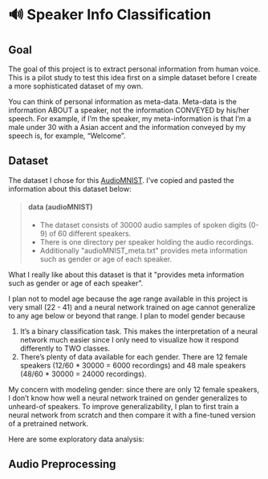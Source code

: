 # 🔊 Speaker Info Classification

## Goal

The goal of this project is to extract personal information from human voice. This is a pilot study to test this idea first on a simple dataset before I create a more sophisticated dataset of my own. 

You can think of personal information as meta-data. Meta-data is the information ABOUT a speaker, not the information CONVEYED by his/her speech. For example, if I’m the speaker, my meta-information is that I’m a male under 30 with a Asian accent and the information conveyed by my speech is, for example, “Welcome”.

## Dataset

The dataset I chose for this [AudioMNIST](https://github.com/soerenab/AudioMNIST). I’ve copied and pasted the information about this dataset below:

> #### data (audioMNIST)
>
> - The dataset consists of 30000 audio samples of spoken digits (0-9) of 60 different speakers.
> - There is one directory per speaker holding the audio recordings.
> - Additionally "audioMNIST_meta.txt" provides meta information such as gender or age of each speaker.

What I really like about this dataset is that it "provides meta information such as gender or age of each speaker”. 

I plan not to model age because the age range available in this project is very small (22 - 41) and a neural network trained on age cannot generalize to any age below or beyond that range. I plan to model gender because 

1. It’s a binary classification task. This makes the interpretation of a neural network much easier since I only need to visualize how it respond differently to TWO classes.
2. There’s plenty of data available for each gender. There are 12 female speakers (12/60 * 30000 = 6000 recordings) and 48 male speakers (48/60 * 30000 = 24000 recordings). 

My concern with modeling gender: since there are only 12 female speakers, I don’t know how well a neural network trained on gender generalizes to unheard-of speakers. To improve generalizability, I plan to first train a neural network from scratch and then compare it with a fine-tuned version of a pretrained network. 

Here are some exploratory data analysis:



## Audio Preprocessing














































